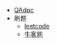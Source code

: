 
* [QAdoc](https://qadoc.org)
* 刷题
	* [leetcode](https://leetcode-cn.com)
	* [牛客网](https://www.nowcoder.com)